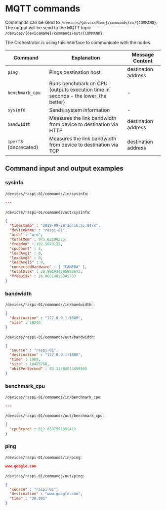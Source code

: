 # MQTT commands

Commands can be send to `/devices/{deviceName}/commands/in/{COMMAND}`.\
The output will be send to the MQTT topic `/devices/{deviceName}/commands/out/{COMMAND}`.

The Orchestrator is using this interface to communicate with the nodes.

| Command | Explanation | Message Content |
|--- |--- |--- |
| `ping` | Pings destination host | destination address |
| `benchmark_cpu` | Runs benchmark on CPU (outputs execution time in seconds - the lower, the better) | - |
| `sysinfo` | Sends system information | - |
| `bandwidth` | Measures the link bandwidth from device to destination via HTTP | destination address |
| `iperf3` (deprecated) | Measures the link bandwidth from device to destination via TCP | destination address |

## Command input and output examples

### sysinfo

`/devices/raspi-01/commands/in/sysinfo`:

```json
---
```

`/devices/raspi-01/commands/out/sysinfo`:

```json
{
  "timestamp" : "2019-09-28T16:16:55.047Z",
  "deviceName" : "raspi-01",
  "arch" : "arm",
  "totalMem" : 975.62109375,
  "freeMem" : 182.5078125,
  "cpuCount" : 4,
  "loadAvg1" : 0,
  "loadAvg5" : 0,
  "loadAvg15" : 0,
  "connectedHardware" : [ "CAMERA" ],
  "totalDisk" : 28.991924285888672,
  "freeDisk" : 26.06018829345703
}
```

### bandwidth

`/devices/raspi-01/commands/in/bandwidth`:

```json
{
  "destination" : "127.0.0.1:1880",
  "size" : 10240
}
```

`/devices/raspi-01/commands/out/bandwidth`:

```json
{
  "source" : "raspi-01",
  "destination" : "127.0.0.1:1880",
  "time" : 1009,
  "size" : 10485760,
  "mbitPerSecond" : 83.13783944499505
}
```

### benchmark_cpu

`/devices/raspi-01/commands/in/benchmark_cpu`:

```json
---
```

`/devices/raspi-01/commands/out/benchmark_cpu`:

```json
{
  "cpuScore" : 612.6587551999412
}
```

### ping

`/devices/raspi-01/commands/in/ping`:

```json
www.google.com
```

`/devices/raspi-01/commands/out/ping`:

```json
{
  "source" : "raspi-01",
  "destination" : "www.google.com",
  "time" : "20.091"
}
```
